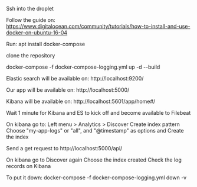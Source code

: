 Ssh into the droplet

Follow the guide on:
https://www.digitalocean.com/community/tutorials/how-to-install-and-use-docker-on-ubuntu-16-04

Run:
apt install docker-compose

clone the repository

docker-compose -f docker-compose-logging.yml up -d --build

Elastic search will be available on:
http://localhost:9200/

Our app will be available on:
http://localhost:5000/

Kibana will be available on:
http://localhost:5601/app/home#/

Wait 1 minute for Kibana and ES to kick off and become available to Filebeat

On kibana go to:
  Left menu > Analytics > Discover
  Create index pattern
  Choose "my-app-logs" or "all", and "@timestamp" as options and Create the index

Send a get request to http://localhost:5000/api/

On kibana go to Discover again
  Choose the index created
  Check the log records on Kibana

To put it down:
docker-compose -f docker-compose-logging.yml down -v